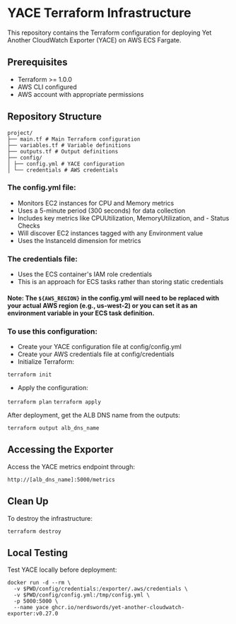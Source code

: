# YACE Terraform Infrastructure

This repository contains the Terraform configuration for deploying Yet Another CloudWatch Exporter (YACE) on AWS ECS Fargate.

## Prerequisites

- Terraform >= 1.0.0
- AWS CLI configured
- AWS account with appropriate permissions

## Repository Structure

```
project/
├── main.tf # Main Terraform configuration
├── variables.tf # Variable definitions
├── outputs.tf # Output definitions
├── config/
│ ├── config.yml # YACE configuration
│ └── credentials # AWS credentials
```

### The config.yml file:

- Monitors EC2 instances for CPU and Memory metrics
- Uses a 5-minute period (300 seconds) for data collection
- Includes key metrics like CPUUtilization, MemoryUtilization, and - Status Checks
- Will discover EC2 instances tagged with any Environment value
- Uses the InstanceId dimension for metrics

### The credentials file:

- Uses the ECS container's IAM role credentials
- This is an approach for ECS tasks rather than storing static credentials

#### Note: The `${AWS_REGION}` in the config.yml will need to be replaced with your actual AWS region (e.g., us-west-2) or you can set it as an environment variable in your ECS task definition.

### To use this configuration:

- Create your YACE configuration file at config/config.yml
- Create your AWS credentials file at config/credentials
- Initialize Terraform:

`terraform init`

- Apply the configuration:

`terraform plan`
`terraform apply`

After deployment, get the ALB DNS name from the outputs:

`terraform output alb_dns_name`

## Accessing the Exporter
Access the YACE metrics endpoint through:

`http://[alb_dns_name]:5000/metrics`

## Clean Up
To destroy the infrastructure:

`terraform destroy`

## Local Testing
Test YACE locally before deployment:

```
docker run -d --rm \
  -v $PWD/config/credentials:/exporter/.aws/credentials \
  -v $PWD/config/config.yml:/tmp/config.yml \
  -p 5000:5000 \
  --name yace ghcr.io/nerdswords/yet-another-cloudwatch-exporter:v0.27.0
  ```
